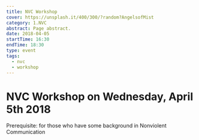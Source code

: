 ```yaml
---
title: NVC Workshop
cover: https://unsplash.it/400/300/?random?AngelsofMist
category: 1.NVC
abstract: Page abstract.
date: 2018-04-05
startTime: 16:30
endTime: 18:30
type: event
tags:
  - nvc
  - workshop
---
```


# NVC Workshop on Wednesday, April 5th 2018

Prerequisite: for those who have some background in Nonviolent Communication
